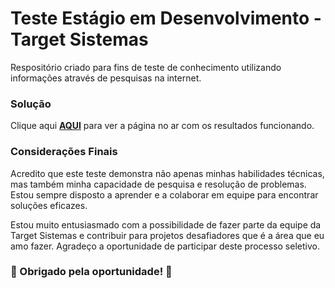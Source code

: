 ﻿# Teste Estágio em Desenvolvimento - Target Sistemas

Respositório criado para fins de teste de conhecimento utilizando informações através de pesquisas na internet.


### Solução 

Clique aqui [**AQUI**](https://lucasmirandaa.github.io/targetSistemas/) para ver a página no ar com os resultados funcionando.

### Considerações Finais

Acredito que este teste demonstra não apenas minhas habilidades técnicas, mas também minha capacidade de pesquisa e resolução de problemas. Estou sempre disposto a aprender e a colaborar em equipe para encontrar soluções eficazes.

Estou muito entusiasmado com a possibilidade de fazer parte da equipe da Target Sistemas e contribuir para projetos desafiadores que é a área que eu amo fazer. Agradeço a oportunidade de participar deste processo seletivo.


  
### 🎉 Obrigado pela oportunidade! 🎉
